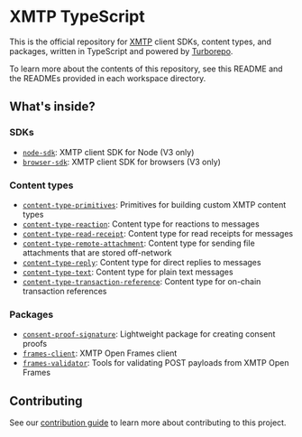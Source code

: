 # XMTP TypeScript

This is the official repository for [XMTP](https://docs.xmtp.org/) client SDKs, content types, and packages, written in TypeScript and powered by [Turborepo](https://turbo.build/repo).

To learn more about the contents of this repository, see this README and the READMEs provided in each workspace directory.

## What's inside?

### SDKs

- [`node-sdk`](https://github.com/xmtp/xmtp-js/blob/main/sdks/node-sdk): XMTP client SDK for Node (V3 only)
- [`browser-sdk`](https://github.com/xmtp/xmtp-js/blob/main/sdks/browser-sdk): XMTP client SDK for browsers (V3 only)

### Content types

- [`content-type-primitives`](content-types/content-type-primitives): Primitives for building custom XMTP content types
- [`content-type-reaction`](content-types/content-type-reaction): Content type for reactions to messages
- [`content-type-read-receipt`](content-types/content-type-read-receipt): Content type for read receipts for messages
- [`content-type-remote-attachment`](content-types/content-type-remote-attachment): Content type for sending file attachments that are stored off-network
- [`content-type-reply`](content-types/content-type-reply): Content type for direct replies to messages
- [`content-type-text`](content-types/content-type-text): Content type for plain text messages
- [`content-type-transaction-reference`](content-types/content-type-transaction-reference): Content type for on-chain transaction references

### Packages

- [`consent-proof-signature`](https://github.com/xmtp/xmtp-js/blob/main/packages/consent-proof-signature): Lightweight package for creating consent proofs
- [`frames-client`](https://github.com/xmtp/xmtp-js/blob/main/packages/frames-client): XMTP Open Frames client
- [`frames-validator`](https://github.com/xmtp/xmtp-js/blob/main/packages/frames-validator): Tools for validating POST payloads from XMTP Open Frames

## Contributing

See our [contribution guide](./CONTRIBUTING.md) to learn more about contributing to this project.
